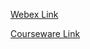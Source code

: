 [Webex Link](https://lumifygroup.webex.com/lumifygroup/j.php?MTID=m1aba07dc3fdc27ac2553ad5c3664b1bd) 

[Courseware Link](https://learn.microsoft.com/training/courses/az-900t00?WT.mc_id=ilt_partner_webpage_wwl&ocid=509519#study-guide)
